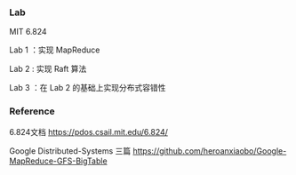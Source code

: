 ### Lab

MIT 6.824

Lab 1 ：实现 MapReduce 

Lab 2 :  实现 Raft 算法

Lab 3 ：在 Lab 2 的基础上实现分布式容错性

### Reference

 6.824文档 https://pdos.csail.mit.edu/6.824/

 Google Distributed-Systems 三篇 <https://github.com/heroanxiaobo/Google-MapReduce-GFS-BigTable>



